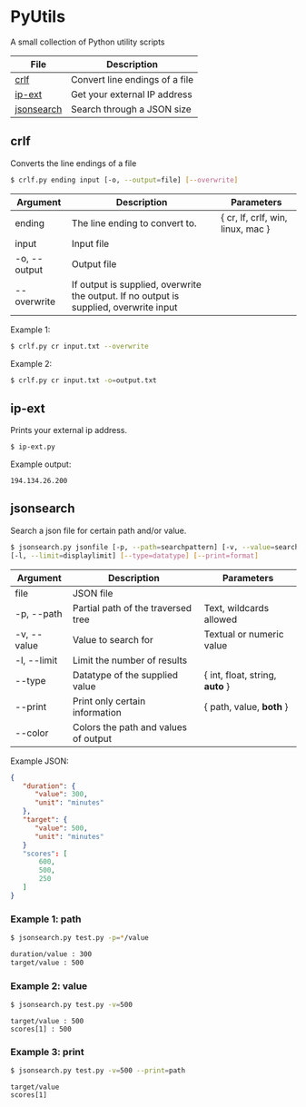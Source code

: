 # PyUtils
A small collection of Python utility scripts

File | Description
--- | ---
[crlf](#crlf) | Convert line endings of a file
[ip-ext](#ipext) | Get your external IP address
[jsonsearch](#jsonsearch) | Search through a JSON size

## crlf
Converts the line endings of a file
```sh
$ crlf.py ending input [-o, --output=file] [--overwrite]
```
Argument |  Description | Parameters
--- | --- |---
ending | The line ending to convert to. | { cr, lf, crlf, win, linux, mac }
input |Input file |
-o, --output | Output file |
--overwrite | If output is supplied, overwrite the output. If no output is supplied, overwrite input

Example 1:
```sh
$ crlf.py cr input.txt --overwrite
```
Example 2:
```sh
$ crlf.py cr input.txt -o=output.txt
```

## ip-ext
Prints your external ip address.
```sh
$ ip-ext.py
```
Example output:
```
194.134.26.200
```

## jsonsearch
Search a json file for certain path and/or value.
```sh
$ jsonsearch.py jsonfile [-p, --path=searchpattern] [-v, --value=searchvalue] 
[-l, --limit=displaylimit] [--type=datatype] [--print=format]
```
Argument |  Description | Parameters
--- | --- |---
file | JSON file | 
-p, --path | Partial path of the traversed tree | Text, wildcards allowed
-v, --value | Value to search for | Textual or numeric value
-l, --limit | Limit the number of results |
\-\-type | Datatype of the supplied value | { int, float, string, **auto** }
\-\-print | Print only certain information | { path, value, **both** }
\-\-color | Colors the path and values of output |


Example JSON:
```json
{
   "duration": {
      "value": 300,
      "unit": "minutes"
   },
   "target": {
      "value": 500,
      "unit": "minutes"
   }
   "scores": [
       600,
       500,
       250
   ]
}
```
### Example 1: path
```sh
$ jsonsearch.py test.py -p=*/value
```
```sh
duration/value : 300
target/value : 500
```
### Example 2: value
```sh
$ jsonsearch.py test.py -v=500
```
```
target/value : 500
scores[1] : 500
```

### Example 3: print
```sh
$ jsonsearch.py test.py -v=500 --print=path
```
```
target/value
scores[1]
```